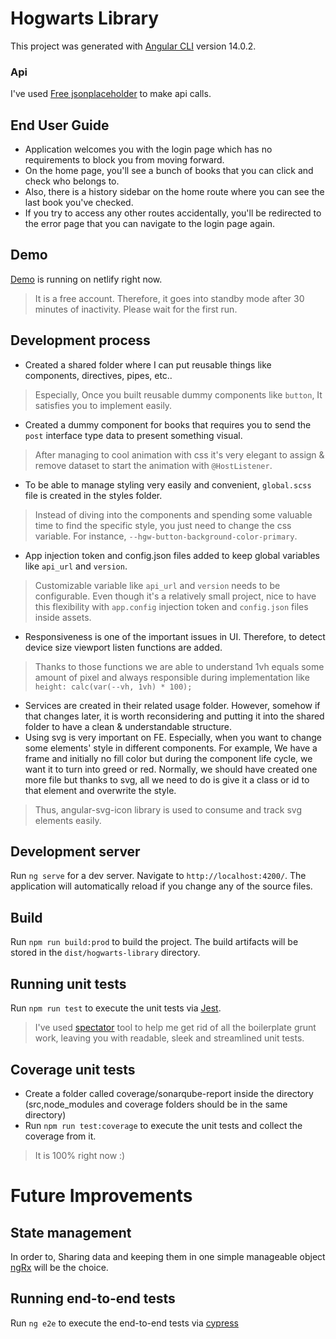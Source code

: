 # Hogwarts Library

This project was generated with [Angular CLI](https://github.com/angular/angular-cli) version 14.0.2.

### Api

I've used [Free jsonplaceholder](https://jsonplaceholder.typicode.com/) to make api calls.

## End User Guide

- Application welcomes you with the login page which has no requirements to block you from moving forward.
- On the home page, you'll see a bunch of books that you can click and check who belongs to.
- Also, there is a history sidebar on the home route where you can see the last book you've checked.
- If you try to access any other routes accidentally, you'll be redirected to the error page that you can navigate to the login page again.

## Demo

[Demo](https://hogwarts-library.netlify.app/) is running on netlify right now.

> It is a free account. Therefore, it goes into standby mode after 30 minutes of inactivity. Please wait for the first run.

## Development process

- Created a shared folder where I can put reusable things like components, directives, pipes, etc..
> Especially, Once you built reusable dummy components like `button`, It satisfies you to implement easily. 
- Created a dummy component for books that requires you to send the `post` interface type data to present something visual.
> After managing to cool animation with css it's very elegant to assign & remove dataset to start the animation with `@HostListener`.
- To be able to manage styling very easily and convenient, `global.scss` file is created in the styles folder.
> Instead of diving into the components and spending some valuable time to find the specific style, you just need to change the css variable. For instance, `--hgw-button-background-color-primary`.
- App injection token and config.json files added to keep global variables like `api_url` and `version`.
> Customizable variable like `api_url` and `version` needs to be configurable. Even though it's a relatively small project, nice to have this flexibility with `app.config` injection token and `config.json` files inside assets.
- Responsiveness is one of the important issues in UI. Therefore, to detect device size viewport listen functions are added.
> Thanks to those functions we are able to understand 1vh equals some amount of pixel and always responsible during implementation like `height: calc(var(--vh, 1vh) * 100);`
- Services are created in their related usage folder. However, somehow if that changes later, it is worth reconsidering and putting it into the shared folder to have a clean & understandable structure. 
- Using svg is very important on FE. Especially, when you want to change some elements' style in different components. For example, We have a frame and initially no fill color but during the component life cycle, we want it to turn into greed or red. Normally, we should have created one more file but thanks to svg, all we need to do is give it a class or id to that element and overwrite the style.
> Thus, angular-svg-icon library is used to consume and track svg elements easily.

## Development server

Run `ng serve` for a dev server. Navigate to `http://localhost:4200/`. The application will automatically reload if you change any of the source files.

## Build

Run `npm run build:prod` to build the project. The build artifacts will be stored in the `dist/hogwarts-library` directory.

## Running unit tests

Run `npm run test` to execute the unit tests via [Jest](https://jestjs.io/).
> I've used [spectator](https://ngneat.github.io/spectator/) tool to help me get rid of all the boilerplate grunt work, leaving you with readable, sleek and streamlined unit tests.

## Coverage unit tests
- Create a folder called coverage/sonarqube-report inside the directory (src,node_modules and coverage folders should be in the same directory)
- Run `npm run test:coverage` to execute the unit tests and collect the coverage from it.
> It is 100% right now :)

# Future Improvements

## State management

In order to, Sharing data and keeping them in one simple manageable object [ngRx](https://ngrx.io/) will be the choice.

## Running end-to-end tests

Run `ng e2e` to execute the end-to-end tests via [cypress](https://www.cypress.io/) 
